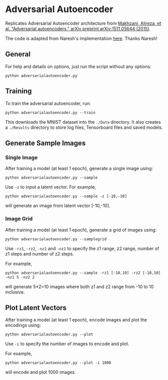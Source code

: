 # Adversarial Autoencoder
Replicates Adversarial Autoencoder architecture from [Makhzani, Alireza, et al. "Adversarial autoencoders." arXiv preprint arXiv:1511.05644 (2015)](https://arxiv.org/abs/1511.05644). 

The code is adapted from Naresh's implementation [here](https://github.com/Naresh1318/Adversarial_Autoencoder). Thanks Naresh!

## General

For help and details on options, just run the script without any options:
```
python adversarialautoencoder.py
```

## Training

To train the adversarial autoencoder, run:
```
python adversarialautoencoder.py --train
```

This downloads the MNIST dataset into the `./Data` directory.
It also creates a `./Results` directory to store log files, Tensorboard files and saved models.

## Generate Sample Images

### Single Image

After training a model (at least 1 epoch), generate a single image using:
```
python adversarialautoencoder.py --sample
```

Use `-z` to input a latent vector.
For example, 
```
python adversarialautoencoder.py --sample -z [-10,-10]
```
will generate an image from latent vector [-10,-10].

### Image Grid

After training a model (at least 1 epoch), generate a grid of images using:
```
python adversarialautoencoder.py --samplegrid
```

Use `-rz1`, `-rz2`, `-nz1` and `-nz1` to specify the z1 range, z2 range, number of z1 steps and number of z2 steps.

For example,
```
python adversarialautoencoder.py --sample -rz1 [-10,10] -rz2 [-10,10] -nz1 5 -nz2 2
```
will generate 5\*2=10 images where both z1 and z2 range from -10 to 10 inclusive.

## Plot Latent Vectors

After training a model (at least 1 epoch), encode images and plot the encodings using:
```
python adversarialautoencoder.py --plot
```

Use `-i` to specify the number of images to encode and plot.

For example, 
```
python adversarialautoencoder.py --plot -i 1000
```
will encode and plot 1000 images.
